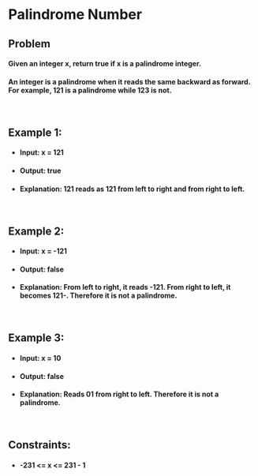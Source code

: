 # Palindrome Number

## Problem

#### Given an integer x, return true if x is a palindrome integer.
#### An integer is a palindrome when it reads the same backward as forward. For example, 121 is a palindrome while 123 is not.

<br>

## Example 1:

- #### Input: x = 121
- #### Output: true
- #### Explanation: 121 reads as 121 from left to right and from right to left.

<br>

## Example 2:

- #### Input: x = -121
- #### Output: false
- #### Explanation: From left to right, it reads -121. From right to left, it becomes 121-. Therefore it is not a palindrome.

<br>

## Example 3:

- #### Input: x = 10
- #### Output: false
- #### Explanation: Reads 01 from right to left. Therefore it is not a palindrome.

<br>

## Constraints:

- #### -231 <= x <= 231 - 1
